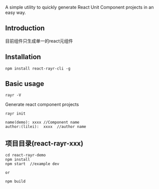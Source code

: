 A simple utility to quickly generate React Unit Component projects in an easy way.

## Introduction

目前组件只生成单一的react元组件

## Installation
```shell
npm install react-rayr-cli -g
```
## Basic usage
```shell
rayr -V
```
Generate react component projects

```shell
rayr init

name(demo): xxxx //Component name
author:(lilei):  xxxx  //author name
```
## 项目目录(react-rayr-xxx)

```shell
cd react-rayr-demo
npm install
npm start  //example dev

or

npm build

```